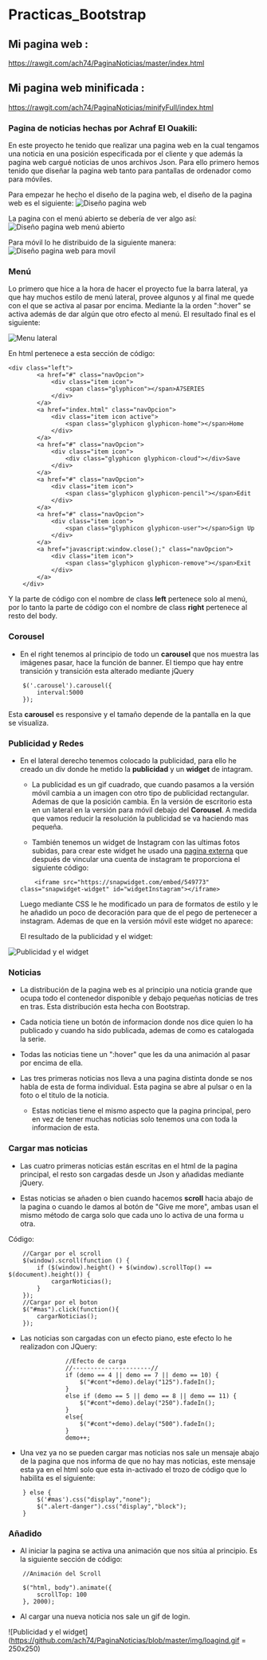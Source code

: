 # Practicas_Bootstrap

## Mi pagina web : 
https://rawgit.com/ach74/PaginaNoticias/master/index.html

## Mi pagina web minificada : 
https://rawgit.com/ach74/PaginaNoticias/minifyFull/index.html

### Pagina de noticias hechas por Achraf El Ouakili:

En este proyecto he tenido que realizar una pagina web en la cual tengamos una noticia en una posición especificada por el cliente y que además la pagina web cargué noticias de unos archivos Json. Para ello primero hemos tenido que diseñar la pagina web tanto para pantallas de ordenador como para móviles.

Para empezar he hecho el diseño de la pagina web, el diseño de la pagina web es el siguiente:
![Diseño pagina web](https://github.com/ach74/PaginaNoticias/blob/master/img/dise%C3%B1o/dise%C3%B1oPc.jpg "Diseño 01")

La pagina con el menú abierto se debería de ver algo así:
![Diseño pagina web menú abierto](https://github.com/ach74/PaginaNoticias/blob/master/img/dise%C3%B1o/dise%C3%B1oPc2.jpg "Diseño 02")

Para móvil lo he distribuido de la siguiente manera:
![Diseño pagina web para movil](https://github.com/ach74/PaginaNoticias/blob/master/img/dise%C3%B1o/dise%C3%B1oMovil.jpg "Diseño movil")

### Menú
Lo primero que hice a la hora de hacer el proyecto fue la barra lateral, ya que hay muchos estilo de menú lateral, provee algunos y al final me quede con el que se activa al pasar por encima. Mediante la la orden ":hover" se activa además de dar algún que otro efecto al menú. El resultado final es el siguiente:

![Menu lateral](https://github.com/ach74/PaginaNoticias/blob/master/img/dise%C3%B1o/cap01.PNG "Menu lateral")

En html pertenece a esta sección de código:

```
<div class="left">
		<a href="#" class="navOpcion">
			<div class="item icon">
				<span class="glyphicon"></span>A7SERIES
			</div>
		</a>
		<a href="index.html" class="navOpcion">
			<div class="item icon active">
				<span class="glyphicon glyphicon-home"></span>Home
			</div>
		</a>
		<a href="#" class="navOpcion">
			<div class="item icon">
				<div class="glyphicon glyphicon-cloud"></div>Save
			</div> 
		</a>
		<a href="#" class="navOpcion">
			<div class="item icon">
				<span class="glyphicon glyphicon-pencil"></span>Edit
			</div>
		</a>
		<a href="#" class="navOpcion">
			<div class="item icon">
				<span class="glyphicon glyphicon-user"></span>Sign Up
			</div>
		</a>
		<a href="javascript:window.close();" class="navOpcion">
			<div class="item icon">
				<span class="glyphicon glyphicon-remove"></span>Exit
			</div>     
		</a>
	</div>
```

Y la parte de código con el nombre de class **left** pertenece solo al menú, por lo tanto la parte de código con el nombre de class **right** pertenece al resto del body.

### Corousel

* En el right tenemos al principio de todo un **carousel** que nos muestra las imágenes pasar, hace la función de banner. El tiempo que hay entre transición y transición esta alterado mediante jQuery

```
	$('.carousel').carousel({
		interval:5000
	});
```

Esta **carousel** es responsive y el tamaño depende de la pantalla en la que se visualiza.

### Publicidad y Redes

* En el lateral derecho tenemos colocado la publicidad, para ello he creado un div donde he metido la **publicidad** y un **widget** de intagram. 
	* La publicidad es un gif cuadrado, que cuando pasamos a la versión móvil cambia a un imagen con otro tipo de publicidad rectangular. Ademas de que la posición cambia. En la versión de escritorio esta en un lateral en la versión para móvil debajo del **Corousel**. A medida que vamos reducir la resolución la publicidad se va haciendo mas pequeña.

	* También tenemos un widget de Instagram con las ultimas fotos subidas, para crear este widget he usado una [pagina externa](https://snapwidget.com/) que después de vincular una cuenta de instagram te proporciona el siguiente código:

	```
		<iframe src="https://snapwidget.com/embed/549773" class="snapwidget-widget" id="widgetInstagram"></iframe>
	```

	Luego mediante CSS le he modificado un para de formatos de estilo y le he añadido un poco de decoración para que de el pego de pertenecer a instagram. Ademas de que en la versión móvil este widget no aparece:

	El resultado de la publicidad y el widget:

![Publicidad y el widget](https://github.com/ach74/PaginaNoticias/blob/master/img/dise%C3%B1o/cap02.PNG "Publicidad y el widget")	

### Noticias

 * La distribución de la pagina web es al principio una noticia grande que ocupa todo el contenedor disponible y debajo pequeñas noticias de tres en tras. Esta distribución esta hecha con Bootstrap.

 * Cada noticia tiene un botón de informacion donde nos dice quien lo ha publicado y cuando ha sido publicada, ademas de como es catalogada la serie.

 * Todas las noticias tiene un ":hover" que les da una animación al pasar por encima de ella.

 * Las tres primeras noticias nos lleva a una pagina distinta donde se nos habla de esta de forma individual. Esta pagina se abre al pulsar o en la foto o el titulo de la noticia.

 	* Estas noticias tiene el mismo aspecto que la pagina principal, pero en vez de tener muchas noticias solo tenemos una con toda la informacion de esta.

### Cargar mas noticias

* Las cuatro primeras noticias están escritas en el html de la pagina principal, el resto son cargadas desde un Json y añadidas mediante jQuery.

* Estas noticias se añaden o bien cuando hacemos **scroll** hacia abajo de la pagina o cuando le damos al botón de "Give me more", ambas usan el mismo método de carga solo que cada uno lo activa de una forma u otra.

Código:


```
	//Cargar por el scroll
	$(window).scroll(function () {
		if ($(window).height() + $(window).scrollTop() == $(document).height()) {
			cargarNoticias();
		}
	});
	//Cargar por el boton
	$("#mas").click(function(){
		cargarNoticias();
	});

```
* Las noticias son cargadas con un efecto piano, este efecto lo he realizadon con JQuery:

```
				//Efecto de carga
				//----------------------//
				if (demo == 4 || demo == 7 || demo == 10) {
					$("#cont"+demo).delay("125").fadeIn();
				}
				else if (demo == 5 || demo == 8 || demo == 11) {
					$("#cont"+demo).delay("250").fadeIn();
				}
				else{
					$("#cont"+demo).delay("500").fadeIn();
				}
				demo++;
```

* Una vez ya no se pueden cargar mas noticias nos sale un mensaje abajo de la pagina que nos informa de que no hay mas noticias, este mensaje esta ya en el html solo que esta in-activado el trozo de código que lo habilita es el siguiente:

```
	} else {
		$('#mas').css("display","none");
		$(".alert-danger").css("display","block");
	}
```

### Añadido

* Al iniciar la pagina se activa una animación que nos sitúa al principio. Es la siguiente sección de código:

```
	//Animación del Scroll
	
	$("html, body").animate({
		scrollTop: 100
	}, 2000);

```

* Al cargar una nueva noticia nos sale un gif de login.

![Publicidad y el widget](https://github.com/ach74/PaginaNoticias/blob/master/img/loagind.gif = 250x250)

